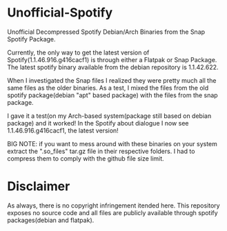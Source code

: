 # Unofficial-Spotify
Unofficial Decompressed Spotify Debian/Arch Binaries from the Snap Spotify Package.

Currently, the only way to get the latest version of Spotify(1.1.46.916.g416cacf1) is through either a Flatpak or Snap Package. The latest spotify binary available from the debian repository is 1.1.42.622.

When I investigated the Snap files I realized they were pretty much all the same files as the older binaries. As a test, I mixed the files from the old spotify package(debian "apt" based package) with the files from the snap package.

I gave it a test(on my Arch-based system(package still based on debian package) and it worked!
In the Spotify about dialogue I now see 1.1.46.916.g416cacf1, the latest version!

BIG NOTE: if you want to mess around with these binaries on your system extract the ".so_files" tar.gz file in their respective folders. I had to compress them to comply with the github file size limit.

# Disclaimer
As always, there is no copyright infringement itended here. This repository exposes no source code and all files are publicly available through spotify packages(debian and flatpak).

